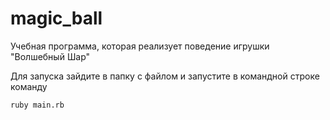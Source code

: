 # magic_ball
Учебная программа, которая реализует поведение игрушки "Волшебный Шар"

Для запуска зайдите в папку с файлом и запустите в командной строке команду
```
ruby main.rb
```
